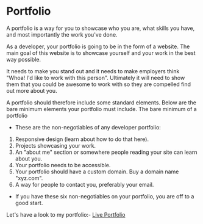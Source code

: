 # Portfolio

A portfolio is a way for you to showcase who you are, what skills you have, and most importantly the work you've done.

As a developer, your portfolio is going to be in the form of a website. The main goal of this website is to showcase yourself and your work in the best way possible.

It needs to make you stand out and it needs to make employers think "Whoa! I'd like to work with this person". Ultimately it will need to show them that you could be awesome to work with so they are compelled find out more about you.

A portfolio should therefore include some standard elements. Below are the bare minimum elements your portfolio must include.
The bare minimum of a portfolio
- These are the non-negotiables of any developer portfolio:

 1. Responsive design (learn about how to do that here).
 2. Projects showcasing your work.
 3. An "about me" section or somewhere people reading your site can learn about you.
 4. Your portfolio needs to be accessible.
 5. Your portfolio should have a custom domain. Buy a domain name "xyz.com".
 6. A way for people to contact you, preferably your email.

- If you have these six non-negotiables on your portfolio, you are off to a good start.

Let's have a look to my portfolio:-     [Live Portfolio](https://rajanand-132.github.io/Portfolio/)         
